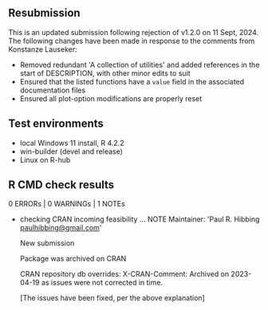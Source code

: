 ## Resubmission

This is an updated submission following rejection of v1.2.0 on 11 Sept, 2024.
The following changes have been made in response to the comments from
Konstanze Lauseker:

-   Removed redundant 'A collection of utilities' and added references in the
    start of DESCRIPTION, with other minor edits to suit
-   Ensured that the listed functions have a `value` field in the associated
    documentation files
-   Ensured all plot-option modifications are properly reset

## Test environments

-   local Windows 11 install, R 4.2.2
-   win-builder (devel and release)
-   Linux on R-hub

## R CMD check results

0 ERRORs \| 0 WARNINGs \| 1 NOTEs

* checking CRAN incoming feasibility ... NOTE
  Maintainer: 'Paul R. Hibbing <paulhibbing@gmail.com>'

  New submission

  Package was archived on CRAN

  CRAN repository db overrides:
  X-CRAN-Comment: Archived on 2023-04-19 as issues were not corrected in time.
    
  [The issues have been fixed, per the above explanation]
